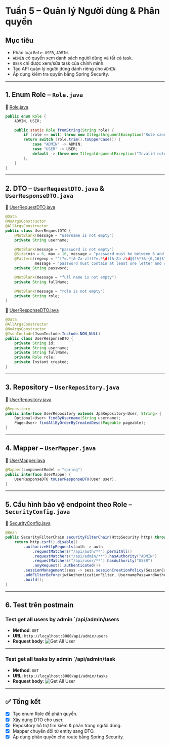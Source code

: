 
#  Tuần 5 – Quản lý Người dùng & Phân quyền

##  Mục tiêu
- Phân loại `Role`: `USER`, `ADMIN`.
- `ADMIN` có quyền xem danh sách người dùng và tất cả task.
- `USER` chỉ được xem/sửa task của chính mình.
- Tạo API quản lý người dùng dành riêng cho `ADMIN`.
- Áp dụng kiểm tra quyền bằng Spring Security.

---

## 1. Enum Role – `Role.java`
📁 [Role.java](../src/main/java/com/taskmanagement/enums/Role.java)
```java
public enum Role {
    ADMIN, USER;

    public static Role fromString(String role) {
        if (role == null) throw new IllegalArgumentException("Role cannot be null");
        return switch (role.trim().toUpperCase()) {
            case "ADMIN" -> ADMIN;
            case "USER" -> USER;
            default -> throw new IllegalArgumentException("Invalid role: " + role);
        };
    }
}
```

---

## 2. DTO – `UserRequestDTO.java` & `UserResponseDTO.java`

📁 [UserRequestDTO.java](../src/main/java/com/taskmanagement/dto/user/UserRequestDTO.java)
```java
@Data
@NoArgsConstructor
@AllArgsConstructor
public class UserRequestDTO {
    @NotBlank(message = "username is not empty")
    private String username;

    @NotBlank(message = "password is not empty")
    @Size(min = 6, max = 16, message = "password must be between 6 and 16 characters")
    @Pattern(regexp = "^(?=.*[A-Za-z])(?=.*\d)[A-Za-z\d@$!%*?&]{6,16}$",
             message = "password must contain at least one letter and one digit")
    private String password;

    @NotBlank(message = "full name is not empty")
    private String fullName;

    @NotBlank(message = "role is not empty")
    private String role;
}
```

📁 [UserResponseDTO.java](../src/main/java/com/taskmanagement/dto/user/UserResponseDTO.java)
```java
@Data
@AllArgsConstructor
@NoArgsConstructor
@JsonInclude(JsonInclude.Include.NON_NULL)
public class UserResponseDTO {
    private String id;
    private String username;
    private String fullName;
    private Role role;
    private Instant created;
}
```

---

## 3. Repository – `UserRepository.java`
📁 [UserRepository.java](../src/main/java/com/taskmanagement/repository/UserRepository.java)
```java
@Repository
public interface UserRepository extends JpaRepository<User, String> {
    Optional<User> findByUsername(String username);
    Page<User> findAllByOrderByCreatedDesc(Pageable pageable);
}
```

---

## 4. Mapper – `UserMapper.java`
📁 [UserMapper.java](../src/main/java/com/taskmanagement/mapper/UserMapper.java)
```java
@Mapper(componentModel = "spring")
public interface UserMapper {
    UserResponseDTO toUserResponseDTO(User user);
}
```

---

## 5. Cấu hình bảo vệ endpoint theo Role – `SecurityConfig.java`
📁 [SecurityConfig.java](../src/main/java/com/taskmanagement/config/SecurityConfig.java)
```java
@Bean
public SecurityFilterChain securityFilterChain(HttpSecurity http) throws Exception {
    return http.csrf().disable()
        .authorizeHttpRequests(auth -> auth
            .requestMatchers("/api/auth/**").permitAll()
            .requestMatchers("/api/admin/**").hasAuthority("ADMIN")
            .requestMatchers("/api/user/**").hasAuthority("USER")
            .anyRequest().authenticated())
        .sessionManagement(sess -> sess.sessionCreationPolicy(SessionCreationPolicy.STATELESS))
        .addFilterBefore(jwtAuthenticationFilter, UsernamePasswordAuthenticationFilter.class)
        .build();
}
```

---
## 6. Test trên postmain
###  Test get all users by admin `/api/admin/users
- **Method**: `GET`
- **URL**: `http://localhost:8080/api/admin/users`
- **Request body**:
![Get All User](./images/admin-get-users.png)
---

###  Test get all tasks by admin `/api/admin/task
- **Method**: `GET`
- **URL**: `http://localhost:8080/api/admin/tasks`
- **Request body**:
  ![Get All User](./images/get-task-by-admin.png)
---

## ✅ Tổng kết
- [x] Tạo enum Role để phân quyền.
- [x] Xây dựng DTO cho user.
- [x] Repository hỗ trợ tìm kiếm & phân trang người dùng.
- [x] Mapper chuyển đổi từ entity sang DTO.
- [x] Áp dụng phân quyền cho route bằng Spring Security.
